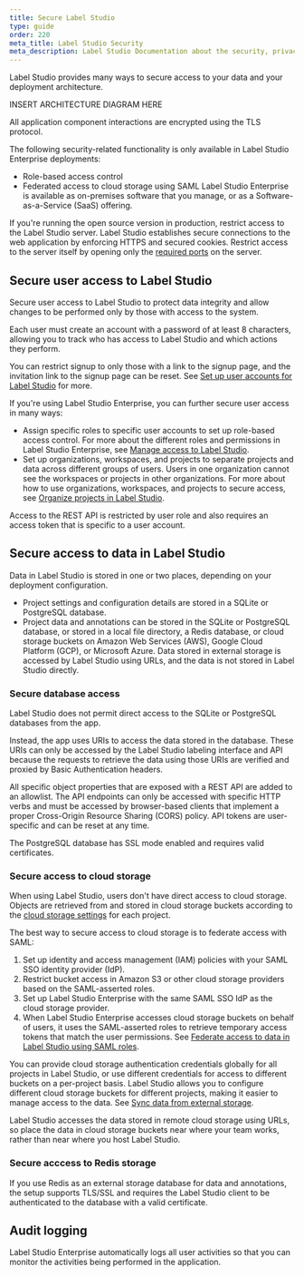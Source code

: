 ```yaml
---
title: Secure Label Studio
type: guide
order: 220
meta_title: Label Studio Security
meta_description: Label Studio Documentation about the security, privacy, hardening, and access control functionality in Label Studio. 
---
```

Label Studio provides many ways to secure access to your data and your deployment architecture. 

INSERT ARCHITECTURE DIAGRAM HERE

All application component interactions are encrypted using the TLS protocol. 

The following security-related functionality is only available in Label Studio Enterprise deployments:
- Role-based access control
- Federated access to cloud storage using SAML 
Label Studio Enterprise is available as on-premises software that you manage, or as a Software-as-a-Service (SaaS) offering.
  
<!--If you need to meet strong privacy regulations, legal requirements, or you want to make a custom installation within your infrastructure or any public cloud (AWS, Google, Azure, etc.), Label Studio Enterprise works on-premises. It is a self-contained version (no Internet connection is required) of the Platform, no data will leave your infrastructure. To make the installation the most accessible, we offer a Docker image.-->



If you're running the open source version in production, restrict access to the Label Studio server. Label Studio establishes secure connections to the web application by enforcing HTTPS and secured cookies. Restrict access to the server itself by opening only the [required ports](install.html#Port_requirements) on the server.

## Secure user access to Label Studio

Secure user access to Label Studio to protect data integrity and allow changes to be performed only by those with access to the system. 

Each user must create an account with a password of at least 8 characters, allowing you to track who has access to Label Studio and which actions they perform. 

You can restrict signup to only those with a link to the signup page, and the invitation link to the signup page can be reset. See [Set up user accounts for Label Studio](signup.html) for more. 

If you're using Label Studio Enterprise, you can further secure user access in many ways:
- Assign specific roles to specific user accounts to set up role-based access control. For more about the different roles and permissions in Label Studio Enterprise, see [Manage access to Label Studio](manage_users.html). 
- Set up organizations, workspaces, and projects to separate projects and data across different groups of users. Users in one organization cannot see the workspaces or projects in other organizations. For more about how to use organizations, workspaces, and projects to secure access, see [Organize projects in Label Studio](organize_projects.html).

Access to the REST API is restricted by user role and also requires an access token that is specific to a user account.

## Secure access to data in Label Studio

Data in Label Studio is stored in one or two places, depending on your deployment configuration.
- Project settings and configuration details are stored in a SQLite or PostgreSQL database. 
- Project data and annotations can be stored in the SQLite or PostgreSQL database, or stored in a local file directory, a Redis database, or cloud storage buckets on Amazon Web Services (AWS), Google Cloud Platform (GCP), or Microsoft Azure. Data stored in external storage is accessed by Label Studio using URLs, and the data is not stored in Label Studio directly.

### Secure database access
Label Studio does not permit direct access to the SQLite or PostgreSQL databases from the app. 

Instead, the app uses URIs to access the data stored in the database. These URIs can only be accessed by the Label Studio labeling interface and API because the requests to retrieve the data using those URIs are verified and proxied by Basic Authentication headers.

All specific object properties that are exposed with a REST API are added to an allowlist. The API endpoints can only be accessed with specific HTTP verbs and must be accessed by browser-based clients that implement a proper Cross-Origin Resource Sharing (CORS) policy. API tokens are user-specific and can be reset at any time.

The PostgreSQL database has SSL mode enabled and requires valid certificates.

### Secure access to cloud storage

When using Label Studio, users don't have direct access to cloud storage. Objects are retrieved from and stored in cloud storage buckets according to the [cloud storage settings](storage.html) for each project. 

The best way to secure access to cloud storage is to federate access with SAML:
1. Set up identity and access management (IAM) policies with your SAML SSO identity provider (IdP).
2. Restrict bucket access in Amazon S3 or other cloud storage providers based on the SAML-asserted roles.
3. Set up Label Studio Enterprise with the same SAML SSO IdP as the cloud storage provider.
4. When Label Studio Enterprise accesses cloud storage buckets on behalf of users, it uses the SAML-asserted roles to retrieve temporary access tokens that match the user permissions. 
See [Federate access to data in Label Studio using SAML roles](federate_access.html).
   
You can provide cloud storage authentication credentials globally for all projects in Label Studio, or use different credentials for access to different buckets on a per-project basis. Label Studio allows you to configure different cloud storage buckets for different projects, making it easier to manage access to the data. See [Sync data from external storage](storage.html).

Label Studio accesses the data stored in remote cloud storage using URLs, so place the data in cloud storage buckets near where your team works, rather than near where you host Label Studio.

### Secure acccess to Redis storage
If you use Redis as an external storage database for data and annotations, the setup supports TLS/SSL and requires the Label Studio client to be authenticated to the database with a valid certificate.

## Audit logging
Label Studio Enterprise automatically logs all user activities so that you can monitor the activities being performed in the application.
